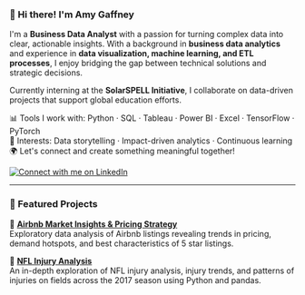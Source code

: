 ### 👋 Hi there! I'm Amy Gaffney

I'm a **Business Data Analyst** with a passion for turning complex data into clear, actionable insights. With a background in **business data analytics** and experience in **data visualization, machine learning, and ETL processes**, I enjoy bridging the gap between technical solutions and strategic decisions.

Currently interning at the **SolarSPELL Initiative**, I collaborate on data-driven projects that support global education efforts.

📊 Tools I work with: Python · SQL · Tableau · Power BI · Excel · TensorFlow · PyTorch  
🧠 Interests: Data storytelling · Impact-driven analytics · Continuous learning  
🌍 Let's connect and create something meaningful together!

[![Connect with me on LinkedIn](https://img.shields.io/badge/LinkedIn-Amy%20Gaffney-blue?style=for-the-badge&logo=linkedin)](https://www.linkedin.com/in/-amygaffney/)

---

### 📌 Featured Projects

🏡 **[Airbnb Market Insights & Pricing Strategy](https://github.com/agaffney-hub/airbnb-listing-insights)**  
Exploratory data analysis of Airbnb listings revealing trends in pricing, demand hotspots, and best characteristics of 5 star listings.

🏈 **[NFL Injury Analysis](https://github.com/agaffney-hub/final-capstone)**  
An in-depth exploration of NFL injury analysis, injury trends, and patterns of injuries on fields across the 2017 season using Python and pandas.


